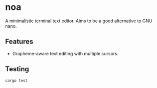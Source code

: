 # noa

A minimalistic terminal text editor. Aims to be a good alternative to GNU nano.

## Features

- Grapheme-aware text editing with multiple cursors.

## Testing

```
cargo test
```
